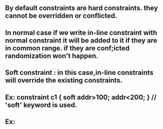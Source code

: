 ## By default constraints are hard constraints. they cannot be overridden or conflicted.

## In normal case if we write in-line constraint with normal constraint it will be added to it if they are in common range. if they are conf;icted randomization won't happen.

## Soft constraint : in this case,in-line constraints will override the existing constraints.

## Ex: constraint c1 { soft addr>100; addr<200; }  // 'soft' keyword is used.

## Ex:
